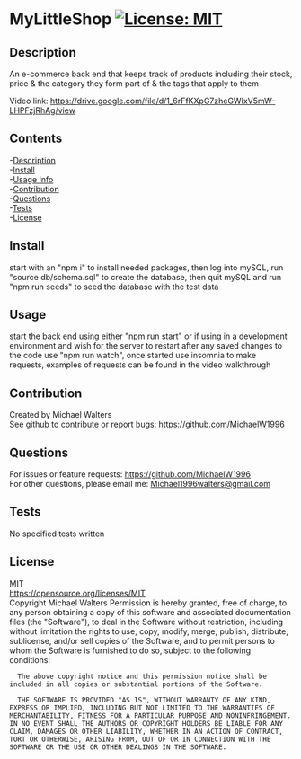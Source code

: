 # MyLittleShop [![License: MIT](https://img.shields.io/badge/License-MIT-yellow.svg)](https://opensource.org/licenses/MIT)

## <span id=Description> Description </span>

An e-commerce back end that keeps track of products including their stock, price & the category they form part of & the tags that apply to them

Video link: https://drive.google.com/file/d/1_6rFfKXpG7zheGWIxV5mW-LHPFzjRhAg/view

## Contents

-[Description](#Description)  
 -[Install](#Install)  
 -[Usage Info](#Usage)  
 -[Contribution](#Contribution)  
 -[Questions](#Questions)  
 -[Tests](#Tests)  
 -[License](#License)

## <span id=Install> Install </span>

start with an "npm i" to install needed packages, then log into mySQL, run "source db/schema.sql" to create the database, then quit mySQL and run "npm run seeds" to seed the database with the test data

## <span id=Usage> Usage </span>

start the back end using either "npm run start" or if using in a development environment and wish for the server to restart after any saved changes to the code use "npm run watch", once started use insomnia to make requests, examples of requests can be found in the video walkthrough

## <span id=Contribution> Contribution </span>

Created by Michael Walters  
 See github to contribute or report bugs: https://github.com/MichaelW1996

## <span id=Questions> Questions </span>

For issues or feature requests: https://github.com/MichaelW1996  
 For other questions, please email me: Michael1996walters@gmail.com

## <span id=Tests> Tests </span>

No specified tests written

## <span id=License> License </span>

MIT  
 https://opensource.org/licenses/MIT  
 Copyright Michael Walters
Permission is hereby granted, free of charge, to any person obtaining a copy of this software and associated documentation files (the "Software"), to deal in the Software without restriction, including without limitation the rights to use, copy, modify, merge, publish, distribute, sublicense, and/or sell copies of the Software, and to permit persons to whom the Software is furnished to do so, subject to the following conditions:

      The above copyright notice and this permission notice shall be included in all copies or substantial portions of the Software.

      THE SOFTWARE IS PROVIDED "AS IS", WITHOUT WARRANTY OF ANY KIND, EXPRESS OR IMPLIED, INCLUDING BUT NOT LIMITED TO THE WARRANTIES OF MERCHANTABILITY, FITNESS FOR A PARTICULAR PURPOSE AND NONINFRINGEMENT. IN NO EVENT SHALL THE AUTHORS OR COPYRIGHT HOLDERS BE LIABLE FOR ANY CLAIM, DAMAGES OR OTHER LIABILITY, WHETHER IN AN ACTION OF CONTRACT, TORT OR OTHERWISE, ARISING FROM, OUT OF OR IN CONNECTION WITH THE SOFTWARE OR THE USE OR OTHER DEALINGS IN THE SOFTWARE.
